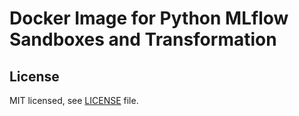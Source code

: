 # Docker Image for Python MLflow Sandboxes and Transformation

## License

MIT licensed, see [LICENSE](./LICENSE) file.
